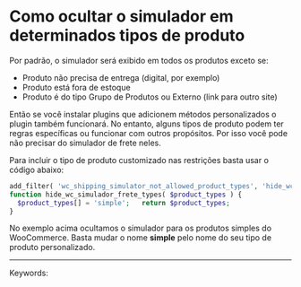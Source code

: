 # Como ocultar o simulador em determinados tipos de produto

Por padrão, o simulador será exibido em todos os produtos exceto se:

-   Produto não precisa de entrega (digital, por exemplo)
-   Produto está fora de estoque
-   Produto é do tipo Grupo de Produtos ou Externo (link para outro site)

Então se você instalar plugins que adicionem métodos personalizados o plugin também funcionará. No entanto, alguns tipos de produto podem ter regras específicas ou funcionar com outros propósitos. Por isso você pode não precisar do simulador de frete neles.

Para incluir o tipo de produto customizado nas restrições basta usar o código abaixo:

```php
add_filter( 'wc_shipping_simulator_not_allowed_product_types', 'hide_wc_simulador_frete_types' );  
function hide_wc_simulador_frete_types( $product_types ) {  
  $product_types[] = 'simple';   return $product_types;  
}
```

No exemplo acima ocultamos o simulador para os produtos simples do WooCommerce. Basta mudar o nome **simple** pelo nome do seu tipo de produto personalizado.

___

Keywords: